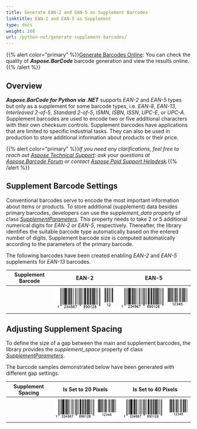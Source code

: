 ```yaml
---
title: Generate EAN-2 and EAN-5 as Supplement Barcodes
linktitle: EAN-2 and EAN-5 as Supplement
type: docs
weight: 160
url: /python-net/generate-supplement-barcodes/
---
```

{{% alert color="primary" %}}[Generate Barcodes Online](https://products.aspose.app/barcode/generate): You can check the quality of ***Aspose.BarCode*** barcode generation and view the results online.{{% /alert %}}

## **Overview**
***Aspose.BarCode for Python via .NET*** supports *EAN-2* and *EAN-5* types but only as a supplement for some barcode types, i.e. *EAN-8*, *EAN-13*, *Interleaved 2-of-5*, *Standard 2-of-5*, *ISMN*, *ISBN*, *ISSN*, *UPC-E*, or *UPC-A*. Supplement barcodes are used to encode two or five additional characters with their own checksum controls. Supplement barcodes have applications that are limited to specific industrial tasks. They can also be used in production to store additional information about products or their price. 
  
{{% alert color="primary" %}}*If you need any clarifications, feel free to reach out [Aspose Technical Support](/barcode/python-net/technical-support/): ask your questions at [Aspose.Barcode Forum](https://forum.aspose.com/c/barcode/13) or contact [Aspose Paid Support Helpdesk](https://helpdesk.aspose.com/).*{{% /alert %}}
  
## **Supplement Barcode Settings**
Conventional barcodes serve to encode the most important information about items or products. To store additional (supplement) data besides primary barcodes, developers can use the *supplement_data* property of class [*SupplementParameters*](/barcode/python-net/api-reference/aspose.barcode.generation/supplementparameters/). This property needs to take 2 or 5 additional numerical digits for *EAN-2* or *EAN-5*, respectively. Thereafter, the library identifies the suitable barcode type automatically based on the entered number of digits. Supplement barcode size is computed automatically according to the parameters of the primary barcode.  
  
The following barcodes have been created enabling *EAN-2* and *EAN-5* supplements for *EAN-13* barcodes.

|Supplement Barcode|EAN-2|EAN-5|
| :-: | :-: | :-: |
| |<img src="supplementean2.png">|<img src="supplementean5.png">|
  
## **Adjusting Supplement Spacing**
To define the size of a gap between the main and supplement barcodes, the library provides the *supplement_space* property of class [*SupplementParameters*](/barcode/python-net/api-reference/aspose.barcode.generation/supplementparameters/).  
  
The barcode samples demonstrated below have been generated with different gap settings.  
  
|Supplement Spacing|Is Set to 20 Pixels|Is Set to 40 Pixels|
| :-: | :-: | :-: |
| |<img src="supplementspace20pixels.png">|<img src="supplementspace40pixels.png">|
  

